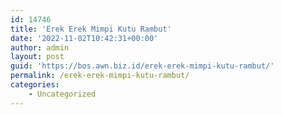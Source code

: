 ```yaml
---
id: 14746
title: 'Erek Erek Mimpi Kutu Rambut'
date: '2022-11-02T10:42:31+00:00'
author: admin
layout: post
guid: 'https://bos.awn.biz.id/erek-erek-mimpi-kutu-rambut/'
permalink: /erek-erek-mimpi-kutu-rambut/
categories:
    - Uncategorized
---
```


